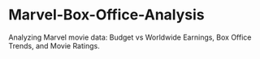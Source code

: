 # Marvel-Box-Office-Analysis
Analyzing Marvel movie data: Budget vs Worldwide Earnings, Box Office Trends, and Movie Ratings.
